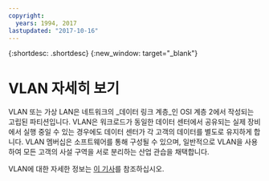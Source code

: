 ```yaml
---
copyright:
  years: 1994, 2017
lastupdated: "2017-10-16"
---
```

{:shortdesc: .shortdesc}
{:new_window: target="_blank"}

# VLAN 자세히 보기

VLAN 또는 가상 LAN은 네트워크의 _데이터 링크 계층_인 OSI 계층 2에서 작성되는 고립된 파티션입니다. VLAN은 워크로드가 동일한 데이터 센터에서 공유되는 실제 장비에서 실행 중일 수 있는 경우에도 데이터 센터가 각 고객의 데이터를 별도로 유지하게 합니다. VLAN 멤버십은 소프트웨어를 통해 구성될 수 있으며, 일반적으로 VLAN을 사용하여 모든 고객의 사설 구역을 서로 분리하는 산업 관습을 채택합니다. 

VLAN에 대한 자세한 정보는 [이 기사](https://en.wikipedia.org/wiki/Virtual_LAN)를 참조하십시오.
